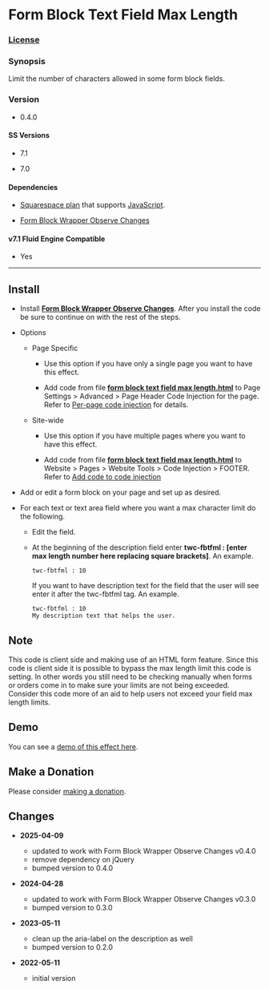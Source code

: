 # Form Block Text Field Max Length

### [License][1]

### Synopsis

Limit the number of characters allowed in some form block fields.

### Version

  * 0.4.0

#### SS Versions

  * 7.1
  
  * 7.0

#### Dependencies

  * [Squarespace plan][2] that supports [JavaScript][3].
  
  * [Form Block Wrapper Observe Changes][4]

#### v7.1 Fluid Engine Compatible

  * Yes

---

## Install

* Install **[Form Block Wrapper Observe Changes][4]**. After you install the
  code be sure to continue on with the rest of the steps.
  
* Options

  * Page Specific
  
    * Use this option if you have only a single page you want to have this
      effect.
      
    * Add code from file **[form block text field max length.html][5]** to Page
      Settings > Advanced > Page Header Code Injection for the page. Refer to
      [Per-page code injection][6] for details.
      
  * Site-wide
  
    * Use this option if you have multiple pages where you want to have this
      effect.
      
    * Add code from file **[form block text field max length.html][5]** to
      Website > Pages > Website Tools > Code Injection > FOOTER. Refer to [Add
      code to code injection][7]
      
* Add or edit a form block on your page and set up as desired.
  
* For each text or text area field where you want a max character limit do the
  following.
  
  * Edit the field.
    
  * At the beginning of the description field enter **twc-fbtfml : [enter max
    length number here replacing square brackets]**. An example.
    
    ```text
    twc-fbtfml : 10
    ```
    
    If you want to have description text for the field that the user will see
    enter it after the twc-fbtfml tag. An example.
    
    ```text
    twc-fbtfml : 10
    My description text that helps the user.
    ```

## Note

This code is client side and making use of an HTML form feature. Since this code
is client side it is possible to bypass the max length limit this code is
setting. In other words you still need to be checking manually when forms or
orders come in to make sure your limits are not being exceeded. Consider this
code more of an aid to help users not exceed your field max length limits.

## Demo

You can see a [demo of this effect here][9].

## Make a Donation

Please consider [making a donation][10].

## Changes

* **2025-04-09**

  * updated to work with Form Block Wrapper Observe Changes v0.4.0
  * remove dependency on jQuery
  * bumped version to 0.4.0
  
* **2024-04-28**

  * updated to work with Form Block Wrapper Observe Changes v0.3.0
  * bumped version to 0.3.0
  
* **2023-05-11**

  * clean up the aria-label on the description as well
  * bumped version to 0.2.0
  
* **2022-05-11**

  * initial version

[1]: https://github.com/tomsWebConsulting/twcsl/blob/main/LICENSE.txt#L1
[2]: https://www.squarespace.com/pricing
[3]: https://en.wikipedia.org/wiki/JavaScript
[4]: https://github.com/tomsWebConsulting/twcsl/tree/main/Block/Form/Form%20Block%20Wrapper%20Observe%20Changes#form-block-wrapper-observe-changes
[5]: form%20block%20text%20field%20max%20length.html#L1
[6]: https://support.squarespace.com/hc/en-us/articles/205815908-Using-code-injection#toc-per-page-code-injection
[7]: https://support.squarespace.com/hc/en-us/articles/205815908-Using-code-injection#toc-add-code-to-code-injection
[8]: https://support.squarespace.com/hc/en-us/articles/207099587-Using-private-browsing-or-incognito-mode
[9]: https://toms-web-consulting-demos.squarespace.com/form-block-text-field-max-length?password=twcdemos
[10]: https://github.com/tomsWebConsulting/twcsl#make-a-donation
